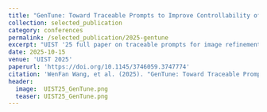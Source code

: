```yaml
---
title: "GenTune: Toward Traceable Prompts to Improve Controllability of Image Refinement in Environment Design"
collection: selected_publication
category: conferences
permalink: /selected_publication/2025-gentune
excerpt: "UIST '25 full paper on traceable prompts for image refinement in environment design."
date: 2025-10-15
venue: 'UIST 2025'
paperurl: 'https://doi.org/10.1145/3746059.3747774'
citation: 'WenFan Wang, et al. (2025). "GenTune: Toward Traceable Prompts to Improve Controllability of Image Refinement in Environment Design." <i>UIST 2025</i>.'
header:
  image:  UIST25_GenTune.png
  teaser: UIST25_GenTune.png
---
```

